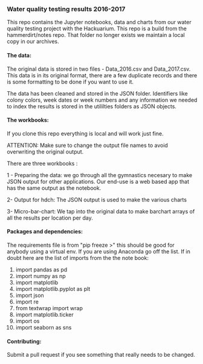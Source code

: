 ### Water quality testing results 2016-2017

This repo contains the Jupyter notebooks, data and charts from our water quality testing project with the Hackuarium. This repo is a build from the hammerdirt/notes repo. That folder no longer exists we maintain a local copy in our archives.

#### The data:
The original data is stored in two files - Data_2016.csv and Data_2017.csv. This data is in its original format, there are a few duplicate records and there is some formatting to be done if you want to use it.

The data has been cleaned and stored in the JSON folder. Identifiers like colony colors, week dates or week numbers and any information we needed to index the results is stored in the utililties folders as JSON objects.

#### The workbooks:

If you clone this repo everything is local and will work just fine.

ATTENTION: Make sure to change the output file names to avoid overwriting the original output.

There are three workbooks : 

1 - Preparing the data: we go through all the gymnastics necesary to  make JSON output for other applications. Our end-use is a web based app that has the same output as the notebook.

2- Output for hdch: The JSON output is used to make the various charts

3- Micro-bar-chart: We tap into the original data to make barchart arrays of all the results per location per day.

#### Packages and dependencies:

The requirements file is from "pip freeze >" this should be good for anybody using a virtual env. If you are using Anaconda
go off the list. If in doubt here are the list of imports from the the note book:

1. import pandas as pd
2. import numpy as np
3. import matplotlib
4. import matplotlib.pyplot as plt
5. import json
6. import re
7. from textwrap import wrap
8. import matplotlib.ticker
9. import os
10. import seaborn as sns

#### Contributing:

Submit a pull request if you see something that really needs to be changed.


